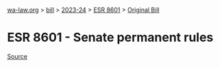 [wa-law.org](/) > [bill](/bill/) > [2023-24](/bill/2023-24/) > [ESR 8601](/bill/2023-24/esr/8601/) > [Original Bill](/bill/2023-24/esr/8601/1/)

# ESR 8601 - Senate permanent rules

[Source](http://lawfilesext.leg.wa.gov/biennium/2023-24/Pdf/Bills/Senate%20Resolutions/8601-.pdf)

